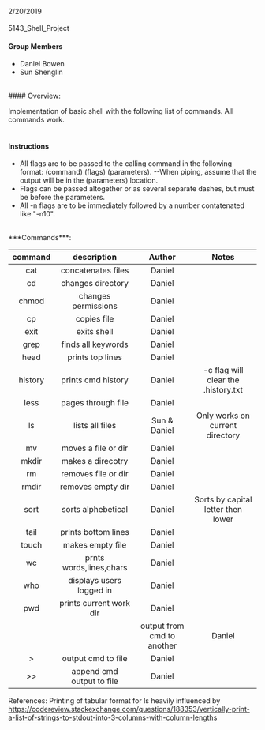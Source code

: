 2/20/2019 <br />
<br />
5143_Shell_Project <br />
#### Group Members

- Daniel Bowen
- Sun Shenglin

 <br />
 #### Overview:
 
Implementation of basic shell with the following list of commands. All commands work.   <br />
<br />
 #### Instructions

- All flags are to be passed to the calling command in the following format: (command) (flags) (parameters).
--When piping, assume that the output will be in the (parameters) location.
- Flags can be passed altogether or as several separate dashes, but must be before the parameters.
- All -n flags are to be immediately followed by a number contatenated like "-n10".
<br />
 ***Commands***:

|   command       |   description            | Author      |    Notes                             |
|:---------------:|:------------------------:|:-----------:|:-----------------------------------: |
| cat             | concatenates files       | Daniel      |                                      |
| cd              | changes directory        | Daniel      |                                      |
| chmod           | changes permissions      | Daniel      |                                      |
| cp              | copies file              | Daniel      |                                      |
| exit            | exits shell              | Daniel      |                                      |
| grep            | finds all keywords       | Daniel      |                                      |
| head            | prints top lines         | Daniel      |                                      |
| history         | prints cmd history       | Daniel      | -c flag will clear the .history.txt  |
| less            | pages through file       | Daniel      |                                      |
| ls              | lists all files          | Sun & Daniel| Only works on current directory      |
| mv              | moves a file or dir      | Daniel      |                                      |
| mkdir           | makes a direcotry        | Daniel      |                                      |
| rm              | removes file or dir      | Daniel      |                                      |
| rmdir           | removes empty dir        | Daniel      |                                      |
| sort            | sorts alphebetical       | Daniel      | Sorts by capital letter then lower   |
| tail            | prints bottom lines      | Daniel      |                                      |
| touch           | makes empty file         | Daniel      |                                      |
| wc              | prnts words,lines,chars  | Daniel      |                                      |
| who             | displays users logged in | Daniel      |                                      |
| pwd             | prints current work dir  | Daniel      |                                      |
|  |              |output from cmd to another| Daniel      |                                      |
|  >              | output cmd to file       | Daniel      |                                      |
|  >>             | append cmd output to file| Daniel      |                                      |

References: Printing of tabular format for ls heavily influenced by https://codereview.stackexchange.com/questions/188353/vertically-print-a-list-of-strings-to-stdout-into-3-columns-with-column-lengths
